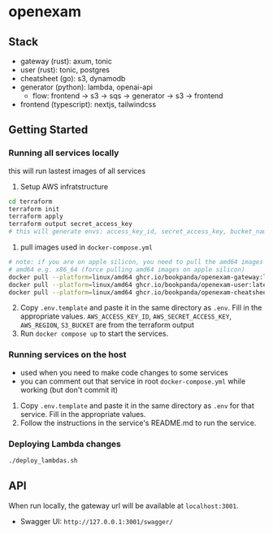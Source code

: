 # openexam

## Stack

-   gateway (rust): axum, tonic
-   user (rust): tonic, postgres
-   cheatsheet (go): s3, dynamodb
-   generator (python): lambda, openai-api
    - flow: frontend -> s3 -> sqs -> generator -> s3 -> frontend
-   frontend (typescript): nextjs, tailwindcss

## Getting Started

### Running all services locally
this will run lastest images of all services
1. Setup AWS infratstructure
```bash
cd terraform
terraform init
terraform apply
terraform output secret_access_key
# this will generate envs: access_key_id, secret_access_key, bucket_name
```
1. pull images used in `docker-compose.yml`
```bash
# note: if you are on apple silicon, you need to pull the amd64 images
# amd64 e.g. x86_64 (force pulling amd64 images on apple silicon)
docker pull --platform=linux/amd64 ghcr.io/bookpanda/openexam-gateway:latest
docker pull --platform=linux/amd64 ghcr.io/bookpanda/openexam-user:latest
docker pull --platform=linux/amd64 ghcr.io/bookpanda/openexam-cheatsheet:latest
```
2. Copy `.env.template` and paste it in the same directory as `.env`. Fill in the appropriate values. `AWS_ACCESS_KEY_ID`, `AWS_SECRET_ACCESS_KEY`, `AWS_REGION`, `S3_BUCKET` are from the terraform output
3. Run `docker compose up` to start the services.

### Running services on the host
- used when you need to make code changes to some services
- you can comment out that service in root `docker-compose.yml` while working (but don't commit it)
1. Copy `.env.template` and paste it in the same directory as `.env` for that service. Fill in the appropriate values.
2. Follow the instructions in the service's README.md to run the service.

### Deploying Lambda changes
```bash
./deploy_lambdas.sh
```

## API
When run locally, the gateway url will be available at `localhost:3001`.
- Swagger UI: `http://127.0.0.1:3001/swagger/`
